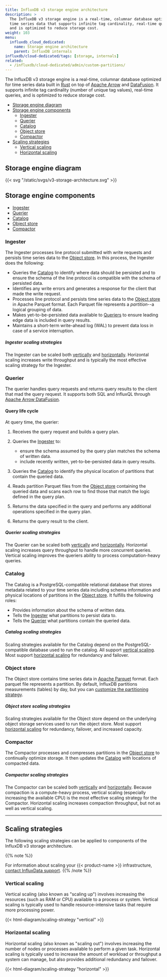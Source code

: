 ```yaml
---
title: InfluxDB v3 storage engine architecture
description: >
  The InfluxDB v3 storage engine is a real-time, columnar database optimized for
  time series data that supports infinite tag cardinality, real-time queries,
  and is optimized to reduce storage cost.
weight: 103
menu:
  influxdb_cloud_dedicated:
    name: Storage engine architecture
    parent: InfluxDB internals
influxdb/cloud-dedicated/tags: [storage, internals]
related:
  - /influxdb/cloud-dedicated/admin/custom-partitions/
---
```


The InfluxDB v3 storage engine is a real-time, columnar database optimized for
time series data built in [Rust](https://www.rust-lang.org/) on top of
[Apache Arrow](https://arrow.apache.org/) and
[DataFusion](https://arrow.apache.org/datafusion/user-guide/introduction.html).
It supports infinite tag cardinality (number of unique tag values), real-time
queries, and is optimized to reduce storage cost.

- [Storage engine diagram](#storage-engine-diagram)
- [Storage engine components](#storage-engine-components)
  - [Ingester](#ingester)
  - [Querier](#querier)
  - [Catalog](#catalog)
  - [Object store](#object-store)
  - [Compactor](#compactor)
- [Scaling strategies](#scaling-strategies)
  - [Vertical scaling](#vertical-scaling)
  - [Horizontal scaling](#horizontal-scaling)

## Storage engine diagram

{{< svg "/static/svgs/v3-storage-architecture.svg" >}}

## Storage engine components

- [Ingester](#ingester)
- [Querier](#querier)
- [Catalog](#catalog)
- [Object store](#object-store)
- [Compactor](#compactor)

### Ingester

The Ingester processes line protocol submitted with write requests and persists
time series data to the [Object store](#object-store). In this process, the
Ingester does the following:

- Queries the [Catalog](#catalog) to identify where data should be persisted and
  to ensure the schema of the line protocol is compatible with the schema of
  persisted data.
- Identifies any write errors and generates a response for the client that made
  the write request.
- Processes line protocol and persists time series data to the
  [Object store](#object-store) in Apache Parquet format. Each Parquet file
  represents a _partition_--a logical grouping of data.
- Makes yet-to-be-persisted data available to [Queriers](#querier) to ensure
  leading edge data is included in query results.
- Maintains a short-term write-ahead log (WAL) to prevent data loss in case of a
  service interruption.

##### Ingester scaling strategies

The Ingester can be scaled both [vertically](#vertical-scaling) and
[horizontally](#horizontal-scaling).
Horizontal scaling increases write throughput and is typically the most
effective scaling strategy for the Ingester.

### Querier

The querier handles query requests and returns query results to the client that
mad the query request.
It supports both SQL and InfluxQL through
[Apache Arrow DataFusion](https://arrow.apache.org/datafusion/user-guide/introduction.html).

#### Query life cycle

At query time, the querier:

1.  Receives the query request and builds a query plan.
2.  Queries the [Ingester](#ingester) to:

    - ensure the schema assumed by the query plan matches the schema of written data.
    - include recently written, yet-to-be-persisted data in query results.

3.  Queries the [Catalog](#catalog) to identify the physical location of partitions
    that contain the queried data.
4.  Reads partition Parquet files from the [Object store](#object-store)
    containing the queried data and scans each row to find those that match the
    logic defined in the query plan.
5.  Returns the data specified in the query and performs any additional
    operations specified in the query plan.
6.  Returns the query result to the client.

##### Querier scaling strategies

The Querier can be scaled both [vertically](#vertical-scaling) and
[horizontally](#horizontal-scaling).
Horizontal scaling increases query throughput to handle more concurrent queries.
Vertical scaling improves the queriers ability to process computation-heavy queries.

### Catalog

The Catalog is a PostgreSQL-compatible relational database that stores metadata
related to your time series data including schema information and physical
locations of partitions in the [Object store](#object-store).
It fulfills the following roles:

- Provides information about the schema of written data.
- Tells the [Ingester](#ingester) what partitions to persist data to.
- Tells the [Querier](#querier) what partitions contain the queried data.

##### Catalog scaling strategies

Scaling strategies available for the Catalog depend on the PostgreSQL-compatible
database used to run the catalog. All support [vertical scaling](#vertical-scaling).
Most support [horizontal scaling](#horizontal-scaling) for redundancy and failover. 

### Object store

The Object store contains time series data in [Apache Parquet](https://parquet.apache.org/) format.
Each parquet file represents a partition.
By default, InfluxDB partitions measurements (tables) by day, but you can
[customize the partitioning strategy](/influxdb/cloud-dedicated/admin/custom-partitions/).

##### Object store scaling strategies

Scaling strategies available for the Object store depend on the underlying
object storage services used to run the object store.
Most support [horizontal scaling](#horizontal-scaling) for redundancy, failover,
and increased capacity.

### Compactor

The Compactor processes and compresses partitions in the [Object store](#object-store)
to continually optimize storage.
It then updates the [Catalog](#catalog) with locations of compacted data.

##### Compactor scaling strategies

The Compactor can be scaled both [vertically](#vertical-scaling) and
[horizontally](#horizontal-scaling).
Because compaction is a compute-heavy process, vertical scaling (especially
increasing the available CPU) is the most effective scaling strategy for the Compactor.
Horizontal scaling increases compaction throughput, but not as well as vertical scaling.

---

## Scaling strategies

The following scaling strategies can be applied to components of the InfluxDB v3
storage architecture.

{{% note %}}
<!-- Cloud Dedicated-specific -->
For information about scaling your {{< product-name >}} infrastructure,
[contact InfluxData support](https://support.influxdata.com).
{{% /note %}}

### Vertical scaling

Vertical scaling (also known as "scaling up") involves increasing the resources
(such as RAM or CPU) available to a process or system.
Vertical scaling is typically used to handle resource-intensive tasks that
require more processing power.

{{< html-diagram/scaling-strategy "vertical" >}}

### Horizontal scaling

Horizontal scaling (also known as "scaling out") involves increasing the number of
nodes or processes available to perform a given task. 
Horizontal scaling is typically used to increase the amount of workload or
throughput a system can manage, but also provides additional redundancy and failover.

{{< html-diagram/scaling-strategy "horizontal" >}}
